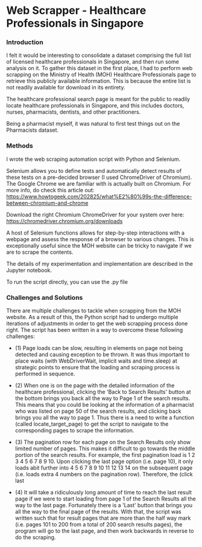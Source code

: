 # Web Scrapper - Healthcare Professionals in Singapore

### Introduction
I felt it would be interesting to consolidate a dataset comprising the full list of licensed healthcare professionals in Singapore, and then run some analysis on it. To gather this dataset in the first place, I had to perform web scrapping on the Ministry of Health (MOH) Healthcare Professionals page to retrieve this publicly available information. This is because the entire list is not readily available for download in its entirety. 

The healthcare professional search page is meant for the public to readily locate healthcare professionals in Singapore, and this includes doctors, nurses, pharmacists, dentists, and other practitioners.

Being a pharmacist myself, it was natural to first test things out on the Pharmacists dataset.

### Methods
I wrote the web scraping automation script with Python and Selenium. 

Selenium allows you to define tests and automatically detect results of these tests on a pre-decided browser (I used ChromeDriver of Chromium). The Google Chrome we are familiar with is actually built on Chromium. For more info, do check this article out: https://www.howtogeek.com/202825/what%E2%80%99s-the-difference-between-chromium-and-chrome

Download the right Chromium ChromeDriver for your system over here: https://chromedriver.chromium.org/downloads

A host of Selenium functions allows for step-by-step interactions with a webpage and assess the response of a browser to various changes. This is exceptionally useful since the MOH website can be tricky to navigate if we are to scrape the contents.

The details of my experimentation and implementation are described in the Jupyter notebook. 

To run the script directly, you can use the .py file

### Challenges and Solutions
There are multiple challenges to tackle when scrapping from the MOH website. As a result of this, the Python script had to undergo multiple iterations of adjustments in order to get the web scrapping process done right. The script has been written in a way to overcome these following challenges:

 - (1) Page loads can be slow, resulting in elements on page not being detected and causing exception to be thrown. It was thus important to place waits (with WebDriverWait, implicit waits and time.sleep) at strategic points to ensure that the loading and scraping process is performed in sequence.

 - (2) When one is on the page with the detailed information of the healthcare professional, clicking the 'Back to Search Results' button at the bottom brings you back all the way to Page 1 of the search results. This means that you could be looking at the information of a pharmacist who was listed on page 50 of the search results, and clicking back brings you all the way to page 1. Thus there is a need to write a function (called locate_target_page) to get the script to navigate to the corresponding pages to scrape the information.

 - (3) The pagination row for each page on the Search Results only show limited number of pages. This makes it difficult to go towards the middle portion of the search results. For example, the first pagination load is 1 2 3 4 5 6 7 8 9 10. Upon clicking the last page option (i.e. page 10), it only loads abit further into 4 5 6 7 8 9 10 11 12 13 14 on the subsequent page (i.e. loads extra 4 numbers on the pagination row). Therefore, the (click last

 - (4) It will take a ridiculously long amount of time to reach the last result page if we were to start loading from page 1 of the Search Results all the way to the last page. Fortunately there is a 'Last' button that brings you all the way to the final page of the results. With that, the script was written such that for result pages that are more than the half way mark (i.e. pages 101 to 200 from a total of 200 search results pages), the program will go to the last page, and then work backwards in reverse to do the scraping.
